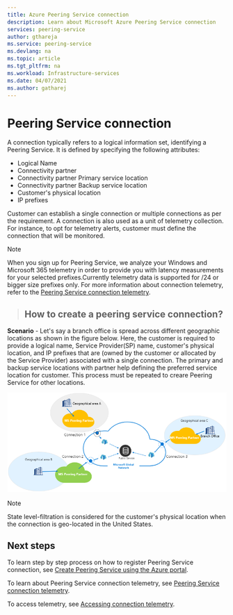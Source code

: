 ```yaml
---
title: Azure Peering Service connection 
description: Learn about Microsoft Azure Peering Service connection
services: peering-service
author: gthareja
ms.service: peering-service
ms.devlang: na
ms.topic: article
ms.tgt_pltfrm: na
ms.workload: Infrastructure-services
ms.date: 04/07/2021
ms.author: gatharej
---
```


# Peering Service connection

A connection typically refers to a logical information set, identifying a Peering Service. It is defined by specifying the following attributes:

- Logical Name
- Connectivity partner
- Connectivity partner Primary service location
- Connectivity partner Backup service location
- Customer's physical location
- IP prefixes

Customer can establish a single connection or multiple connections as per the requirement. A connection is also used as a unit of telemetry collection. For instance, to opt for telemetry alerts, customer must define the connection that will be monitored.

> [!Note]
> When you sign up for Peering Service, we analyze your Windows and Microsoft 365 telemetry in order to provide you with latency measurements for your selected prefixes.Currently telemetry data is supported for /24 or bigger size prefixes only.
>For more information about connection telemetry, refer to the [Peering Service connection telemetry](connection-telemetry.md).
>

>## How to create a peering service connection?

**Scenario** - Let's say a branch office is spread across different geographic locations as shown in the figure below. Here, the customer is required to provide a logical name, Service Provider(SP) name, customer's physical location, and IP prefixes that are (owned by the customer or allocated by the Service Provider) associated with a single connection.  The primary and backup service locations with partner help defining the preferred service location for customer. This process must be repeated to creare Peering Service for other locations.

![Geo Redundant connections](./media/peering-service-connection/peering-service-connections.png)

> [!Note]
> State level-filtration is considered for the customer's physical location when the connection is geo-located in the United States.
>

## Next steps

To learn step by step process on how to register Peering Service connection, see [Create Peering Service using the Azure portal](azure-portal.md).

To learn about Peering Service connection telemetry, see [Peering Service connection telemetry](connection-telemetry.md).

To access telemetry, see [Accessing connection telemetry](measure-connection-telemetry.md).
